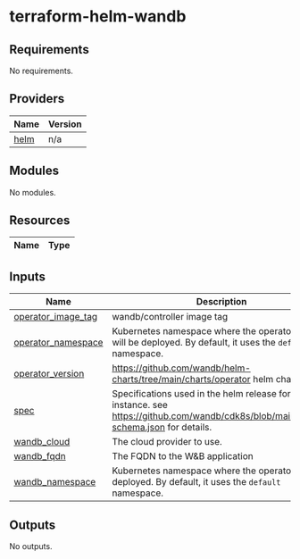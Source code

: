 # terraform-helm-wandb

<!-- BEGIN_TF_DOCS -->

## Requirements

No requirements.

## Providers

| Name                                                | Version |
| --------------------------------------------------- | ------- |
| <a name="provider_helm"></a> [helm](#provider_helm) | n/a     |

## Modules

No modules.

## Resources

| Name | Type |
| ---- | ---- |

## Inputs

| Name                                                                                    | Description                                                                                                                            | Type         | Default     | Required |
| --------------------------------------------------------------------------------------- | -------------------------------------------------------------------------------------------------------------------------------------- | ------------ | ----------- | :------: |
| <a name="input_operator_image_tag"></a> [operator_image_tag](#input_operator_image_tag) | wandb/controller image tag                                                                                                             | `string`     | `"1.2.12"`  |    no    |
| <a name="input_operator_namespace"></a> [operator_namespace](#input_operator_namespace) | Kubernetes namespace where the operator CRD's will be deployed. By default, it uses the `default` namespace.                           | `string`     | `"wandb"`   |    no    |
| <a name="input_operator_version"></a> [operator_version](#input_operator_version)       | https://github.com/wandb/helm-charts/tree/main/charts/operator helm chart version                                                      | `string`     | `"0.1.6"`   |    no    |
| <a name="input_spec"></a> [spec](#input_spec)                                           | Specifications used in the helm release for the instance. see https://github.com/wandb/cdk8s/blob/main/config-schema.json for details. | `object({})` | n/a         |   yes    |
| <a name="input_wandb_cloud"></a> [wandb_cloud](#input_wandb_cloud)                      | The cloud provider to use.                                                                                                             | `string`     | n/a         |   yes    |
| <a name="input_wandb_fqdn"></a> [wandb_fqdn](#input_wandb_fqdn)                         | The FQDN to the W&B application                                                                                                        | `string`     | n/a         |   yes    |
| <a name="input_wandb_namespace"></a> [wandb_namespace](#input_wandb_namespace)          | Kubernetes namespace where the operator will be deployed. By default, it uses the `default` namespace.                                 | `string`     | `"default"` |    no    |

## Outputs

No outputs.

<!-- END_TF_DOCS -->
